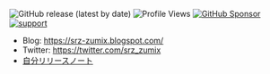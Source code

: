 ![GitHub release (latest by date)](https://img.shields.io/github/v/release/srz-zumix/srz-zumix)
![Profile Views](https://komarev.com/ghpvc/?username=srz-zumix)
[![GitHub Sponsor](https://img.shields.io/static/v1?label=Sponsor&message=%E2%9D%A4&logo=GitHub&color=ff69b4)](https://github.com/sponsors/srz-zumix)
[![support](https://img.shields.io/badge/%24-support-orange.svg)](https://amzn.asia/6fNxDZU)


* Blog: https://srz-zumix.blogspot.com/
* Twitter: https://twitter.com/srz_zumix
* [自分リリースノート](https://srz-zumix.github.io/srz-zumix/RELEASENOTES.html)
